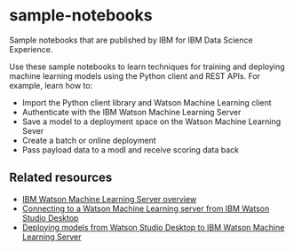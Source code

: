 # sample-notebooks
Sample notebooks that are published by IBM for IBM Data Science Experience.

Use these sample notebooks to learn techniques for training and deploying machine learning models using the Python client and REST APIs. For example, learn how to:

- Import the Python client library and Watson Machine Learning client
- Authenticate with the IBM Watson Machine Learning Server
- Save a model to a deployment space on the Watson Machine Learning Sever
- Create a batch or online deployment
- Pass payload data to a modl and receive scoring data back

## Related resources

- [IBM Watson Machine Learning Server overview](https://www.ibm.com/support/knowledgecenter/SS3PWM_1.0.0/wsj/wmls/overview.html)
- [Connecting to a Watson Machine Learning server from IBM Watson Studio Desktop](https://www.ibm.com/support/knowledgecenter/SSBFT6_1.1.0/wsj/wmls/wmls-connect.html)
- [Deploying models from Watson Studio Desktop to IBM Watson Machine Learning Server](
https://www.ibm.com/support/knowledgecenter/SSBFT6_1.1.0/wsj/wmls/deploy.html)

